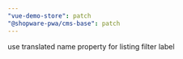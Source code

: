 ```yaml
---
"vue-demo-store": patch
"@shopware-pwa/cms-base": patch
---
```


use translated name property for listing filter label
